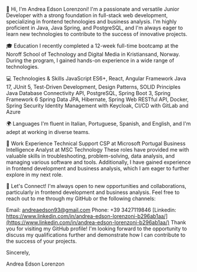 👋 Hi, I'm Andrea Edson Lorenzoni!
I'm a passionate and versatile Junior Developer with a strong foundation in full-stack web development, specializing in frontend technologies and business analysis. I'm highly proficient in Java, Java Spring, and PostgreSQL, and I'm always eager to learn new technologies to contribute to the success of innovative projects.

🎓 Education
I recently completed a 12-week full-time bootcamp at the Noroff School of Technology and Digital Media in Kristiansand, Norway. During the program, I gained hands-on experience in a wide range of technologies.

💻 Technologies & Skills
JavaScript ES6+, React, Angular Framework
Java 17, JUnit 5, Test-Driven Development, Design Patterns, SOLID Principles
Java Database Connectivity API, PostgreSQL, Spring Boot 3, Spring Framework 6
Spring Data JPA, Hibernate, Spring Web
RESTful API, Docker, Spring Security
Identity Management with Keycloak, CI/CD with GitLab and Azure

🌍 Languages
I'm fluent in Italian, Portuguese, Spanish, and English, and I'm adept at working in diverse teams.

🔧 Work Experience
Technical Support CSP at Microsoft Portugal
Business Intelligence Analyst at MSC Technology
These roles have provided me with valuable skills in troubleshooting, problem-solving, data analysis, and managing various software and tools. Additionally, I have gained experience in frontend development and business analysis, which I am eager to further explore in my next role.

🤝 Let's Connect!
I'm always open to new opportunities and collaborations, particularly in frontend development and business analysis. Feel free to reach out to me through my GitHub or the following channels:

Email: andreaedson93@gmail.com
Phone: +39 3427119846
[Linkedin: https://www.linkedin.com/in/andrea-edson-lorenzoni-b296ab1aa/](https://www.linkedin.com/in/andrea-edson-lorenzoni-b296ab1aa/)
Thank you for visiting my GitHub profile! I'm looking forward to the opportunity to discuss my qualifications further and demonstrate how I can contribute to the success of your projects.

Sincerely,

Andrea Edson Lorenzon

<!---
AndreEdson93L/AndreEdson93L is a ✨ special ✨ repository because its `README.md` (this file) appears on your GitHub profile.
You can click the Preview link to take a look at your changes.
--->
